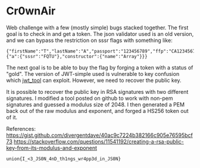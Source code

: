 # Cr0wnAir

Web challenge with a few (mostly simple) bugs stacked together.
The first goal is to check in and get a token. The json validator used is an old version, and we can bypass the restriction on sssr flags with something like:

```
{"firstName":"T","lastName":"A","passport":"123456789","ffp":"CA12345678","extras":{"a":{"sssr":"FQTU"},"constructor":{"name":"Array"}}}
```

The next goal is to be able to buy the flag by forging a token with a status of "gold". The version of JWT-simple used is vulnerable to key confusion which [jwt_tool](https://github.com/ticarpi/jwt_tool) can exploit. However, we need to recover the public key.

It is possible to recover the public key in RSA signatures with two different signatures. I modified a tool posted on github to work with non-pem signatures and guessed a modulus size of 2048. I then generated a PEM back out of the raw modulus and exponent, and forged a HS256 token out of it.

References:
https://gist.github.com/divergentdave/40ac9c7224b382166c905e76595bcf73
https://stackoverflow.com/questions/11541192/creating-a-rsa-public-key-from-its-modulus-and-exponent

```
union{I_<3_JS0N_4nD_th1ngs_wr4pp3d_in_JS0N}
```
